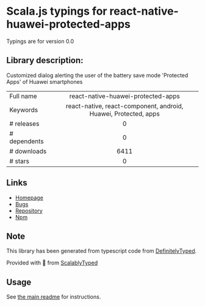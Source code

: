 
# Scala.js typings for react-native-huawei-protected-apps

Typings are for version 0.0

## Library description:
Customized dialog alerting the user of the battery save mode 'Protected Apps' of Huawei smartphones

|                    |                 |
| ------------------ | :-------------: |
| Full name          | react-native-huawei-protected-apps |
| Keywords           | react-native, react-component, android, Huawei, Protected, apps |
| # releases         | 0 |
| # dependents       | 0 |
| # downloads        | 6411 |
| # stars            | 0 |

## Links
- [Homepage](https://github.com/pgengoux/react-native-huawei-protected-apps)
- [Bugs](https://github.com/pgengoux/react-native-huawei-protected-apps/issues)
- [Repository](https://github.com/pgengoux/react-native-huawei-protected-apps)
- [Npm](https://www.npmjs.com/package/react-native-huawei-protected-apps)
    


## Note
This library has been generated from typescript code from [DefinitelyTyped](https://definitelytyped.org).

Provided with :purple_heart: from [ScalablyTyped](https://github.com/oyvindberg/ScalablyTyped)

## Usage
See [the main readme](../../readme.md) for instructions.


